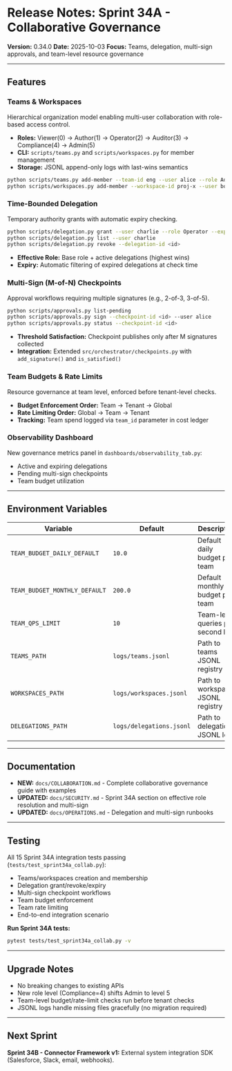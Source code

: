 # Release Notes: Sprint 34A - Collaborative Governance

**Version:** 0.34.0
**Date:** 2025-10-03
**Focus:** Teams, delegation, multi-sign approvals, and team-level resource governance

---

## Features

### Teams & Workspaces
Hierarchical organization model enabling multi-user collaboration with role-based access control.

- **Roles:** Viewer(0) → Author(1) → Operator(2) → Auditor(3) → Compliance(4) → Admin(5)
- **CLI:** `scripts/teams.py` and `scripts/workspaces.py` for member management
- **Storage:** JSONL append-only logs with last-wins semantics

```bash
python scripts/teams.py add-member --team-id eng --user alice --role Admin
python scripts/workspaces.py add-member --workspace-id proj-x --user bob --role Author
```

### Time-Bounded Delegation
Temporary authority grants with automatic expiry checking.

```bash
python scripts/delegation.py grant --user charlie --role Operator --expires-at 2025-10-10T12:00:00
python scripts/delegation.py list --user charlie
python scripts/delegation.py revoke --delegation-id <id>
```

- **Effective Role:** Base role + active delegations (highest wins)
- **Expiry:** Automatic filtering of expired delegations at check time

### Multi-Sign (M-of-N) Checkpoints
Approval workflows requiring multiple signatures (e.g., 2-of-3, 3-of-5).

```bash
python scripts/approvals.py list-pending
python scripts/approvals.py sign --checkpoint-id <id> --user alice
python scripts/approvals.py status --checkpoint-id <id>
```

- **Threshold Satisfaction:** Checkpoint publishes only after M signatures collected
- **Integration:** Extended `src/orchestrator/checkpoints.py` with `add_signature()` and `is_satisfied()`

### Team Budgets & Rate Limits
Resource governance at team level, enforced before tenant-level checks.

- **Budget Enforcement Order:** Team → Tenant → Global
- **Rate Limiting Order:** Global → Team → Tenant
- **Tracking:** Team spend logged via `team_id` parameter in cost ledger

### Observability Dashboard
New governance metrics panel in `dashboards/observability_tab.py`:

- Active and expiring delegations
- Pending multi-sign checkpoints
- Team budget utilization

---

## Environment Variables

| Variable | Default | Description |
|----------|---------|-------------|
| `TEAM_BUDGET_DAILY_DEFAULT` | `10.0` | Default daily budget per team |
| `TEAM_BUDGET_MONTHLY_DEFAULT` | `200.0` | Default monthly budget per team |
| `TEAM_QPS_LIMIT` | `10` | Team-level queries per second limit |
| `TEAMS_PATH` | `logs/teams.jsonl` | Path to teams JSONL registry |
| `WORKSPACES_PATH` | `logs/workspaces.jsonl` | Path to workspaces JSONL registry |
| `DELEGATIONS_PATH` | `logs/delegations.jsonl` | Path to delegations JSONL log |

---

## Documentation

- **NEW:** `docs/COLLABORATION.md` - Complete collaborative governance guide with examples
- **UPDATED:** `docs/SECURITY.md` - Sprint 34A section on effective role resolution and multi-sign
- **UPDATED:** `docs/OPERATIONS.md` - Delegation and multi-sign runbooks

---

## Testing

All 15 Sprint 34A integration tests passing (`tests/test_sprint34a_collab.py`):

- Teams/workspaces creation and membership
- Delegation grant/revoke/expiry
- Multi-sign checkpoint workflows
- Team budget enforcement
- Team rate limiting
- End-to-end integration scenario

**Run Sprint 34A tests:**
```bash
pytest tests/test_sprint34a_collab.py -v
```

---

## Upgrade Notes

- No breaking changes to existing APIs
- New role level (Compliance=4) shifts Admin to level 5
- Team-level budget/rate-limit checks run before tenant checks
- JSONL logs handle missing files gracefully (no migration required)

---

## Next Sprint

**Sprint 34B - Connector Framework v1:** External system integration SDK (Salesforce, Slack, email, webhooks).

